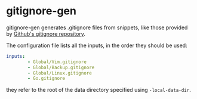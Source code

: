 gitignore-gen
=============

gitignore-gen generates .gitignore files from snippets, like those
provided by [Github's gitignore repository](https://github.com/github/gitignore).

The configuration file lists all the inputs, in the order they should be
used:

```yaml
inputs:
        - Global/Vim.gitignore
        - Global/Backup.gitignore
        - Global/Linux.gitignore
        - Go.gitignore
```

they refer to the root of the data directory specified using
`-local-data-dir`.
